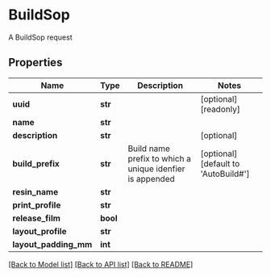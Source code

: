 # BuildSop

A BuildSop request
## Properties
Name | Type | Description | Notes
------------ | ------------- | ------------- | -------------
**uuid** | **str** |  | [optional] [readonly] 
**name** | **str** |  | 
**description** | **str** |  | [optional] 
**build_prefix** | **str** | Build name prefix to which a unique idenfier is appended | [optional] [default to 'AutoBuild#']
**resin_name** | **str** |  | 
**print_profile** | **str** |  | 
**release_film** | **bool** |  | 
**layout_profile** | **str** |  | 
**layout_padding_mm** | **int** |  | 

[[Back to Model list]](../README.md#documentation-for-models) [[Back to API list]](../README.md#documentation-for-api-endpoints) [[Back to README]](../README.md)


